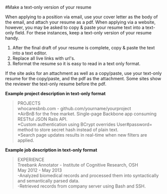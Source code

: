 
#Make a text-only version of your resume

When applying to a position via email, use your cover letter as the body of the email, and attach your resume as a pdf.  When applying via a website, however, you may be asked to copy & paste your resume text into a text-only field. For these instances, keep a text-only version of your resume handy.  

1. After the final draft of your resume is complete, copy & paste the text into a text editor. 
2. Replace all live links with url's.  
3. Reformat the resume so it is easy to read in a text only format.  

If the site asks for an attachment as well as a copy/paste, use your text-only resume for the copy/paste, and the pdf as the attachment.  Some sites show the reviewer the text-only resume before the pdf.  

**Example project description in text-only format**


>PROJECTS  
>whocaresbnb.com - github.com/yourname/yourproject  
>*AirBnB for the free market. Single-page Backbone app consuming RESTful JSON Rails API.  
>*Custom authentication using BCrypt overrides User#password= method to store secret hash instead of plain text.  
>*Search page updates results in real-time when new filters are applied.


**Example job description in text-only format**


>EXPERIENCE  
>Treebank Annotator - Institute of Cognitive Research, OSH  
>May 2012 - May 2013  
>-Analyzed biomedical records and processed them into syntactically and semantically parsed data.  
>-Retrieved records from company server using Bash and SSH.  


